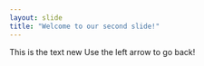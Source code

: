 ```yaml
---
layout: slide
title: "Welcome to our second slide!"
---
```

This is the text new
Use the left arrow to go back!
